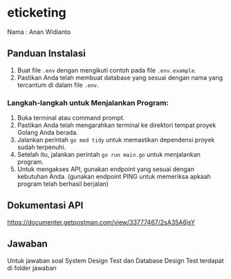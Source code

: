 # eticketing

Nama : Anan Widianto

## Panduan Instalasi
1. Buat file `.env` dengan mengikuti contoh pada file `.env.example`.
2. Pastikan Anda telah membuat database yang sesuai dengan nama yang tercantum di dalam file `.env`.

### Langkah-langkah untuk Menjalankan Program:
1. Buka terminal atau command prompt.
2. Pastikan Anda telah mengarahkan terminal ke direktori tempat proyek Golang Anda berada.
3. Jalankan perintah `go mod tidy` untuk memastikan dependensi proyek sudah terpenuhi.
4. Setelah itu, jalankan perintah `go run main.go` untuk menjalankan program.
5. Untuk mengakses API, gunakan endpoint yang sesuai dengan kebutuhan Anda. (gunakan endpoint PING untuk memeriksa apkaah program telah berhasil berjalan)

## Dokumentasi API
https://documenter.getpostman.com/view/33777467/2sA35A6jsY

## Jawaban 
Untuk jawaban soal System Design Test dan Database Design Test terdapat di folder jawaban